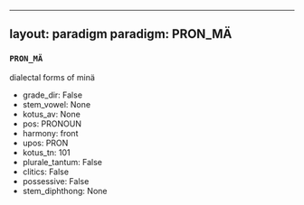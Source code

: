 
---
layout: paradigm
paradigm: PRON_MÄ
---
### ` PRON_MÄ `

dialectal forms of minä
* grade_dir: False
* stem_vowel: None
* kotus_av: None
* pos: PRONOUN
* harmony: front
* upos: PRON
* kotus_tn: 101
* plurale_tantum: False
* clitics: False
* possessive: False
* stem_diphthong: None
